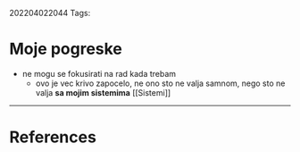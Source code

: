 202204022044
Tags: 

# Moje pogreske
- ne mogu se fokusirati na rad kada trebam
	- ovo je vec krivo zapocelo, ne ono sto ne valja samnom, nego sto ne valja **sa mojim sistemima** [[Sistemi]]
---
# References